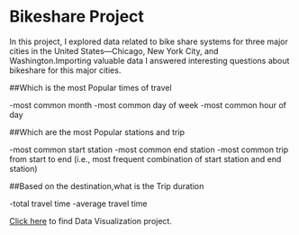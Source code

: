 #  Bikeshare Project  
In this project, I explored data related to bike share systems for three major cities in the United States—Chicago, New York City, and Washington.Importing valuable data I answered interesting questions about bikeshare for this major cities.

##Which is the most Popular times of travel

-most common month
-most common day of week
-most common hour of day

##Which are the most Popular stations and trip

-most common start station
-most common end station
-most common trip from start to end (i.e., most frequent combination of start station and end station)

##Based on the destination,what is the  Trip duration

-total travel time
-average travel time

[Click here](http://localhost:8888/edit/bikeshare.py) to find Data Visualization project.
